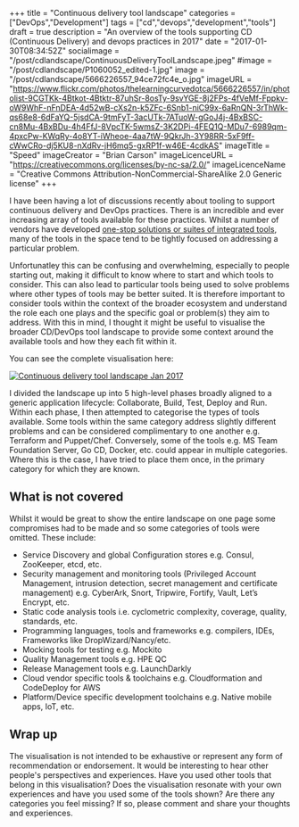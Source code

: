 +++
title = "Continuous delivery tool landscape"
categories = ["DevOps","Development"]
tags = ["cd","devops","development","tools"]
draft = true
description = "An overview of the tools supporting CD (Continuous Delivery) and devops practices in 2017"
date = "2017-01-30T08:34:52Z"
socialimage = "/post/cdlandscape/ContinuousDeliveryToolLandscape.jpeg"
#image = "/post/cdlandscape/P1060052_edited-1.jpg"
image = "/post/cdlandscape/5666226557_94ce72fc4e_o.jpg"
imageURL = "https://www.flickr.com/photos/thelearningcurvedotca/5666226557/in/photolist-9CGTKk-4Btkot-4Btktr-87uhSr-8osTy-9svYGE-8j2FPs-4fVeMf-Fppkv-oW9WhF-nFnDEA-4d52wB-cXs2n-k5ZFc-6Snb1-niC99x-6aRnQN-3rThWk-qs68e8-6dFaYQ-5jsdCA-9tmFyT-3acUTk-7ATuoW-gGoJ4j-4BxBSC-cn8Mu-4BxBDu-4h4FfJ-8VpcTK-5wmsZ-3K2DPi-4FEQ1Q-MDu7-6989qm-4pxcPw-KWqRy-4o8YT-iWheoe-4aa7tW-9QkrJh-3Y98RR-5xF9ff-cWwCRo-dj5KU8-nXdRv-jH6mq5-gxRP1f-w46E-4cdkAS"
imageTitle = "Speed"
imageCreator = "Brian Carson"
imageLicenceURL = "https://creativecommons.org/licenses/by-nc-sa/2.0/"
imageLicenceName = "Creative Commons Attribution-NonCommercial-ShareAlike 2.0 Generic license"
+++

I have been having a lot of discussions recently about tooling to support continuous delivery and DevOps practices.  There is an incredible and ever increasing array of tools available for these practices.  Whilst a number of vendors have developed [one-stop solutions or suites of integrated tools](https://dzone.com/articles/continuous-delivery-anti-patterns), many of the tools in the space tend to be tightly focused on addressing a particular problem.  

Unfortunatley this can be confusing and overwhelming, especially to people starting out, making it difficult to know where to start and which tools to consider.  This can also lead to particular tools being used to solve problems where other types of tools may be better suited.  It is therefore important to consider tools within the context of the broader ecosystem and understand the role each one plays and the specific goal or problem(s) they aim to address.  With this in mind, I thought it might be useful to visualise the broader CD/DevOps tool landscape to provide some context around the available tools and how they each fit within it.  

You can see the complete visualisation here: 

<a href="/post/cdlandscape/ContinuousDeliveryToolLandscape.jpeg">
	<img src="/post/cdlandscape/ContinuousDeliveryToolLandscape.jpeg" alt="Continuous delivery tool landscape Jan 2017">
</a>

I divided the landscape up into 5 high-level phases broadly aligned to a generic application lifecycle: Collaborate, Build, Test, Deploy and Run.  Within each phase, I then attempted to categorise the types of tools available.  Some tools within the same category address slightly different problems and can be considered complimentary to one another e.g. Terraform and Puppet/Chef.  Conversely, some of the tools e.g. MS Team Foundation Server, Go CD, Docker, etc. could appear in multiple categories.  Where this is the case, I have tried to place them once, in the primary category for which they are known.  

## What is not covered

Whilst it would be great to show the entire landscape on one page some compromises had to be made and so some categories of tools were omitted.  These include:

- Service Discovery and global Configuration stores e.g. Consul, ZooKeeper, etcd, etc.
- Security management and monitoring tools (Privileged Account Management, intrusion detection, secret management and certificate management) e.g. CyberArk, Snort, Tripwire, Fortify, Vault, Let’s Encrypt, etc.
- Static code analysis tools i.e. cyclometric complexity, coverage, quality, standards, etc.
- Programming languages, tools and frameworks e.g. compilers, IDEs, Frameworks like DropWizard/Nancy/etc.
- Mocking tools for testing e.g. Mockito
- Quality Management tools e.g. HPE QC
- Release Management tools e.g. LaunchDarkly
- Cloud vendor specific tools & toolchains e.g. Cloudformation and CodeDeploy for AWS
- Platform/Device specific development toolchains e.g. Native mobile apps, IoT, etc.

## Wrap up

The visualisation is not intended to be exhaustive or represent any form of recommendation or endorsement.  It would be interesting to hear other people's perspectives and experiences.  Have you used other tools that belong in this visualisation?  Does the visualisation resonate with your own experiences and have you used some of the tools shown?  Are there any categories you feel missing?  If so, please comment and share your thoughts and experiences. 